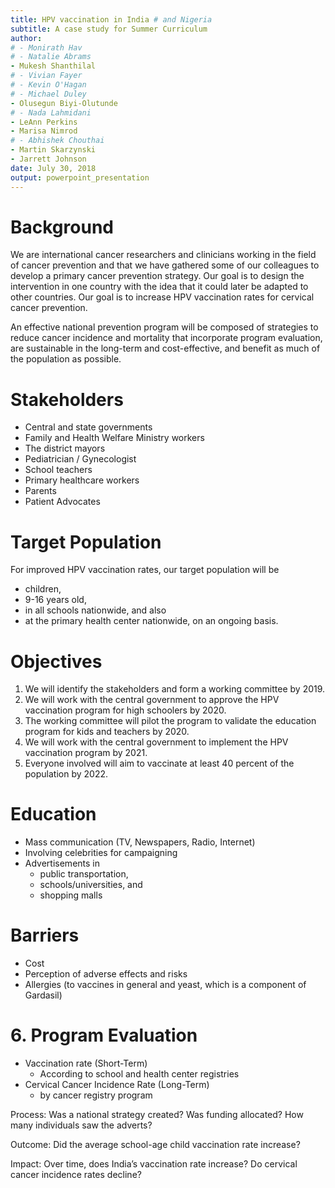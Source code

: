 ```yaml
---
title: HPV vaccination in India # and Nigeria
subtitle: A case study for Summer Curriculum
author:
# - Monirath Hav
# - Natalie Abrams
- Mukesh Shanthilal
# - Vivian Fayer
# - Kevin O'Hagan
# - Michael Duley
- Olusegun Biyi-Olutunde
# - Nada Lahmidani
- LeAnn Perkins
- Marisa Nimrod
# - Abhishek Chouthai
- Martin Skarzynski
- Jarrett Johnson
date: July 30, 2018
output: powerpoint_presentation
---
```


# Background
We are international cancer researchers and clinicians working in the field of cancer prevention and that we have gathered some of our colleagues to develop a primary cancer prevention strategy. Our goal is to design the intervention in one country with the idea that it could later be adapted to other countries. Our goal is to increase HPV vaccination rates for cervical cancer prevention.

An effective national prevention program will be composed of strategies to reduce cancer incidence and mortality that incorporate program evaluation, are sustainable in the long-term and cost-effective, and benefit as much of the population as possible.

# Stakeholders

- Central and state governments
- Family and Health Welfare Ministry workers
- The district mayors
- Pediatrician / Gynecologist
- School teachers
- Primary healthcare workers
- Parents
- Patient Advocates

# Target Population

For improved HPV vaccination rates, our target population will be 

- children, 
- 9-16 years old, 
- in all schools nationwide, and also 
- at the primary health center nationwide, on an ongoing basis.

# Objectives

1. We will identify the stakeholders and form a working committee by 2019.
2. We will work with the central government to approve the HPV vaccination program for high schoolers by 2020.
3. The working committee will pilot the program to validate the education program for kids and teachers by 2020.
4. We will work with the central government to implement the HPV vaccination program by 2021.
5. Everyone involved will aim to vaccinate at least 40 percent of the population by 2022.

# Education

- Mass communication (TV, Newspapers, Radio, Internet)
- Involving celebrities for campaigning
- Advertisements in 
    - public transportation, 
    - schools/universities, and 
    - shopping malls


# Barriers

- Cost
- Perception of adverse effects and risks
- Allergies (to vaccines in general and yeast, which is a component of Gardasil)


# 6. Program Evaluation

- Vaccination rate (Short-Term)
    - According to school and health center registries
- Cervical Cancer Incidence Rate (Long-Term)
    - by cancer registry program

Process: Was a national strategy created? Was funding allocated? How many individuals saw the adverts?

Outcome: Did the average school-age child vaccination rate increase?

Impact: Over time, does India’s vaccination rate increase? Do cervical cancer incidence rates decline?

